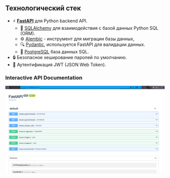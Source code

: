 ## Технологический стек
- ⚡ [**FastAPI**](https://fastapi.tiangolo.com) для Python backend API.
    - 🧰 [SQLAlchemy](https://www.sqlalchemy.org/) для взаимодействия с базой данных Python SQL (ORM).
    - ⚙️ [Alembic](https://alembic.sqlalchemy.org/en/latest/) - инструмент для миграции базы данных,
    - 🔍 [Pydantic](https://docs.pydantic.dev), используется FastAPI для валидации данных.
    - 💾 [PostgreSQL](https://www.postgresql.org) база данных SQL.
- 🔒 Безопасное хеширование паролей по умолчанию.
- 🔑 Аутентификация JWT (JSON Web Token).
### Interactive API Documentation

![Окно документации](img/docs.png)
